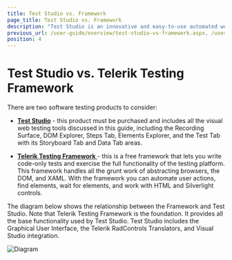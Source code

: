 ```yaml
---
title: Test Studio vs. Framework
page_title: Test Studio vs. Framework
description: "Test Studio is an innovative and easy-to-use automated web, WPF and load testing solution. Test Studio tests support essential technologies like ASP.NET AJAX, Silverlight, PHP and MVC. HTML5, Testing framework, functional testing, performance testing, load testing, exploratory testing, manual testing."
previous_url: /user-guide/overview/test-studio-vs-framework.aspx, /user-guide/overview/test-studio-vs-framework, /general-information/test-studio-framework
position: 4
---
```

# Test Studio vs. Telerik Testing Framework

There are two software testing products to consider:

* <a href="http://www.telerik.com/automated-testing-tools.aspx" target="_blank">**Test Studio**</a> - this product must be purchased and includes all the visual web testing tools discussed in this guide, including the Recording Surface, DOM Explorer, Steps Tab, Elements Explorer, and the Test Tab with its Storyboard Tab and Data Tab areas.

* <a href="http://www.telerik.com/teststudio/testing-framework" target="_blank">**Telerik Testing Framework** </a> - this is a free framework that lets you write code-only tests and exercise the full functionality of the testing platform. This framework handles all the grunt work of abstracting browsers, the DOM, and XAML. With the framework you can automate user actions, find elements, wait for elements, and work with HTML and Silverlight controls.

The diagram below shows the relationship between the Framework and Test Studio. Note that Telerik Testing Framework is the foundation. It provides all the base functionality used by Test Studio. Test Studio includes the Graphical User Interface, the Telerik RadControls Translators, and Visual Studio integration.

![Diagram](/img/general-information/test-studio-framework/fig1.png)

